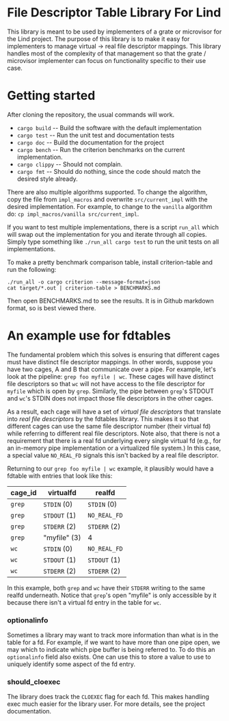 # File Descriptor Table Library For Lind

This library is meant to be used by implementers of a grate or microvisor for the Lind project.  The purpose of this library is to make it easy
for implementers to manage virtual -> real file descriptor mappings.  This library handles most of the complexity of that management so that
the grate / microvisor implementer can focus on functionality specific to their use case.

# Getting started

After cloning the repository, the usual commands will work.  

* `cargo build` -- Build the software with the default implementation
* `cargo test` -- Run the unit test and documentation tests
* `cargo doc` -- Build the documentation for the project
* `cargo bench` -- Run the criterion benchmarks on the current implementation.
* `cargo clippy` -- Should not complain.
* `cargo fmt` -- Should do nothing, since the code should match the desired style already.

There are also multiple algorithms supported.  To change the algorithm, copy the file from `impl_macros` and overwrite `src/current_impl` with
the desired implementation.  For example, to change to the `vanilla` algorithm do: `cp impl_macros/vanilla src/current_impl`.

If you want to test multiple implementations, there is a script `run_all` which will swap out the implementation for you and iterate through 
all copies.  Simply type something like `./run_all cargo test` to run the unit tests on all implementations.

To make a pretty benchmark comparison table, install criterion-table and run the following:
```
./run_all -o cargo criterion --message-format=json
cat target/*.out | criterion-table > BENCHMARKS.md
```

Then open BENCHMARKS.md to see the results.  It is in Github markdown format, so is best viewed there.

# An example use for fdtables
The fundamental problem which this solves is ensuring that different cages must have distinct file descriptor mappings.  In other words, suppose
you have two cages, A and B that communicate over a pipe.  For example, let's look at the pipeline: `grep foo myfile | wc`.  These cages will 
have distinct file descriptors so that `wc` will not have access to the file descriptor for `myfile` which is open by `grep`.  Similarly, the 
pipe between `grep`'s STDOUT and `wc`'s STDIN does not impact those file descriptors in the other cages.   

As a result, each cage will have a set of *virtual file descriptors* that translate into *real file descriptors* by the fdtables library.  This 
makes it so that different cages can use the same file descriptor number (their virtual fd) while referring to different real file descriptors.
Note also, that there is not a requirement that there is a real fd underlying every single virtual fd (e.g., for an in-memory pipe implementation
or a virtualized file system.)  In this case, a special value `NO_REAL_FD` signals this isn't backed by a real file descriptor.

Returning to our `grep foo myfile | wc` example, it plausibly would have a fdtable with entries that look like this:

| cage_id | virtualfd | realfd |
| --- | --- | --- |
| `grep` | `STDIN` (0) | `STDIN` (0) |
| `grep` | `STDOUT` (1) | `NO_REAL_FD` |
| `grep` | `STDERR` (2) | `STDERR` (2) |
| `grep` | "myfile" (3) | 4 |
| `wc` | `STDIN` (0) | `NO_REAL_FD` |
| `wc` | `STDOUT` (1) | `STDOUT` (1) |
| `wc` | `STDERR` (2) | `STDERR` (2) |

In this example, both `grep` and `wc` have their `STDERR` writing to the same realfd underneath.  Notice that `grep`'s open "myfile" is only
accessible by it because there isn't a virtual fd entry in the table for `wc`.  

### optionalinfo

Sometimes a library may want to track more information than what is in the table for a fd.  For example, if we want to have more than one pipe 
open, we may which to indicate which pipe buffer is being referred to.  To do this an `optionalinfo` field also exists.  One can use this to 
store a value to use to uniquely identify some aspect of the fd entry.

### should_cloexec

The library does track the `CLOEXEC` flag for each fd.  This makes handling exec much easier for the library user.  For more details, see the 
project documentation.

